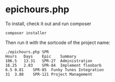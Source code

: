 # epichours.php

To install, check it out and run composer

    composer installer

Then run it with the sortcode of the project name:

    ./epichours.php SPR
    Hours	Days	Epic	Summary
    106.5	13.31	SPR-27	Administration
    16.25	2.03	SPR-84	Implement floobarb
    6.5	0.81	SPR-85	Funky Tunes Integration
    31	3.88	SPR-121	Project Management
